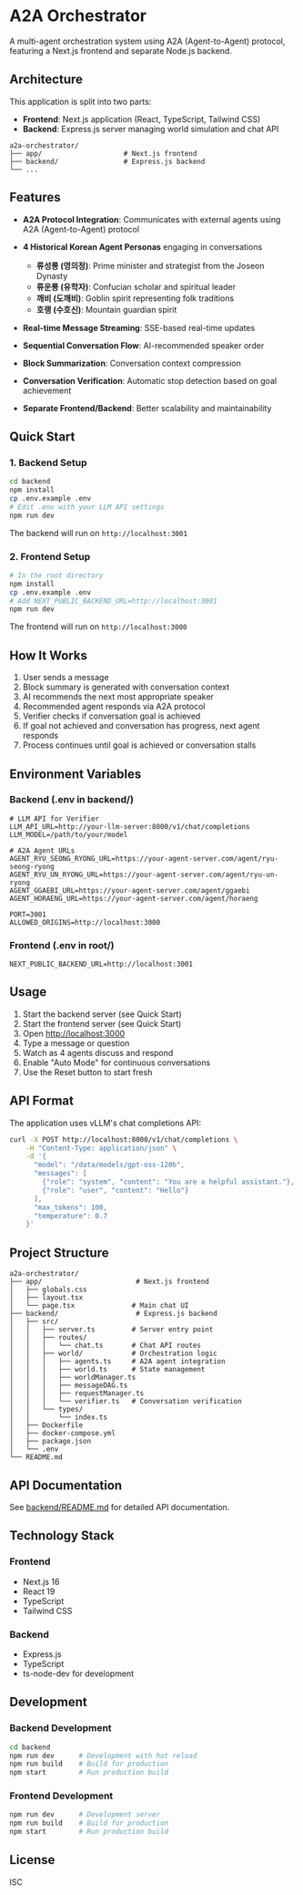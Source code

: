 # A2A Orchestrator

A multi-agent orchestration system using A2A (Agent-to-Agent) protocol, featuring a Next.js frontend and separate Node.js backend.

## Architecture

This application is split into two parts:

- **Frontend**: Next.js application (React, TypeScript, Tailwind CSS)
- **Backend**: Express.js server managing world simulation and chat API

```
a2a-orchestrator/
├── app/                    # Next.js frontend
├── backend/                # Express.js backend
└── ...
```

## Features

- **A2A Protocol Integration**: Communicates with external agents using A2A (Agent-to-Agent) protocol
- **4 Historical Korean Agent Personas** engaging in conversations
  - **류성룡 (영의정)**: Prime minister and strategist from the Joseon Dynasty
  - **류운룡 (유학자)**: Confucian scholar and spiritual leader
  - **깨비 (도깨비)**: Goblin spirit representing folk traditions
  - **호랭 (수호신)**: Mountain guardian spirit

- **Real-time Message Streaming**: SSE-based real-time updates
- **Sequential Conversation Flow**: AI-recommended speaker order
- **Block Summarization**: Conversation context compression
- **Conversation Verification**: Automatic stop detection based on goal achievement
- **Separate Frontend/Backend**: Better scalability and maintainability

## Quick Start

### 1. Backend Setup

```bash
cd backend
npm install
cp .env.example .env
# Edit .env with your LLM API settings
npm run dev
```

The backend will run on `http://localhost:3001`

### 2. Frontend Setup

```bash
# In the root directory
npm install
cp .env.example .env
# Add NEXT_PUBLIC_BACKEND_URL=http://localhost:3001
npm run dev
```

The frontend will run on `http://localhost:3000`

## How It Works

1. User sends a message
2. Block summary is generated with conversation context
3. AI recommends the next most appropriate speaker
4. Recommended agent responds via A2A protocol
5. Verifier checks if conversation goal is achieved
6. If goal not achieved and conversation has progress, next agent responds
7. Process continues until goal is achieved or conversation stalls

## Environment Variables

### Backend (.env in backend/)
```env
# LLM API for Verifier
LLM_API_URL=http://your-llm-server:8000/v1/chat/completions
LLM_MODEL=/path/to/your/model

# A2A Agent URLs
AGENT_RYU_SEONG_RYONG_URL=https://your-agent-server.com/agent/ryu-seong-ryong
AGENT_RYU_UN_RYONG_URL=https://your-agent-server.com/agent/ryu-un-ryong
AGENT_GGAEBI_URL=https://your-agent-server.com/agent/ggaebi
AGENT_HORAENG_URL=https://your-agent-server.com/agent/horaeng

PORT=3001
ALLOWED_ORIGINS=http://localhost:3000
```

### Frontend (.env in root/)
```env
NEXT_PUBLIC_BACKEND_URL=http://localhost:3001
```

## Usage

1. Start the backend server (see Quick Start)
2. Start the frontend server (see Quick Start)
3. Open [http://localhost:3000](http://localhost:3000)
4. Type a message or question
5. Watch as 4 agents discuss and respond
6. Enable "Auto Mode" for continuous conversations
7. Use the Reset button to start fresh

## API Format

The application uses vLLM's chat completions API:
```bash
curl -X POST http://localhost:8000/v1/chat/completions \
    -H "Content-Type: application/json" \
    -d '{
      "model": "/data/models/gpt-oss-120b",
      "messages": [
        {"role": "system", "content": "You are a helpful assistant."},
        {"role": "user", "content": "Hello"}
      ],
      "max_tokens": 100,
      "temperature": 0.7
    }'
```

## Project Structure

```
a2a-orchestrator/
├── app/                       # Next.js frontend
│   ├── globals.css
│   ├── layout.tsx
│   └── page.tsx              # Main chat UI
├── backend/                   # Express.js backend
│   ├── src/
│   │   ├── server.ts         # Server entry point
│   │   ├── routes/
│   │   │   └── chat.ts       # Chat API routes
│   │   ├── world/            # Orchestration logic
│   │   │   ├── agents.ts     # A2A agent integration
│   │   │   ├── world.ts      # State management
│   │   │   ├── worldManager.ts
│   │   │   ├── messageDAG.ts
│   │   │   ├── requestManager.ts
│   │   │   └── verifier.ts   # Conversation verification
│   │   └── types/
│   │       └── index.ts
│   ├── Dockerfile
│   ├── docker-compose.yml
│   ├── package.json
│   └── .env
└── README.md
```

## API Documentation

See [backend/README.md](backend/README.md) for detailed API documentation.

## Technology Stack

### Frontend
- Next.js 16
- React 19
- TypeScript
- Tailwind CSS

### Backend
- Express.js
- TypeScript
- ts-node-dev for development

## Development

### Backend Development
```bash
cd backend
npm run dev      # Development with hot reload
npm run build    # Build for production
npm start        # Run production build
```

### Frontend Development
```bash
npm run dev      # Development server
npm run build    # Build for production
npm start        # Run production build
```

## License

ISC
